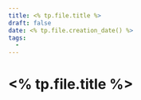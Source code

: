 ```yaml
---
title: <% tp.file.title %>
draft: false
date: <% tp.file.creation_date() %>
tags:
  - 
---
```

 
# <% tp.file.title %>